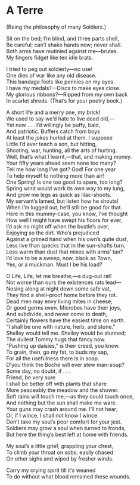# A Terre  
(Being the philosophy of many Soldiers.)  
  
Sit on the bed; I’m blind, and three parts shell,  
Be careful; can’t shake hands now; never shall.  
Both arms have mutinied against me—brutes.  
My fingers fidget like ten idle brats.  
  
I tried to peg out soldierly—no use!  
One dies of war like any old disease.  
This bandage feels like pennies on my eyes.  
I have my medals?—Discs to make eyes close.  
My glorious ribbons?—Ripped from my own back  
In scarlet shreds.  (That’s for your poetry book.)  
  
A short life and a merry one, my brick!  
We used to say we’d hate to live dead old,—  
Yet now . . . I’d willingly be puffy, bald,  
And patriotic.  Buffers catch from boys  
At least the jokes hurled at them.  I suppose  
Little I’d ever teach a son, but hitting,  
Shooting, war, hunting, all the arts of hurting.  
Well, that’s what I learnt,—that, and making money.  
Your fifty years ahead seem none too many?  
Tell me how long I’ve got?  God!  For one year  
To help myself to nothing more than air!  
One Spring!  Is one too good to spare, too long?  
Spring wind would work its own way to my lung,  
And grow me legs as quick as lilac-shoots.  
My servant’s lamed, but listen how he shouts!  
When I’m lugged out, he’ll still be good for that.  
Here in this mummy-case, you know, I’ve thought  
How well I might have swept his floors for ever,  
I’d ask no night off when the bustle’s over,  
Enjoying so the dirt.  Who’s prejudiced  
Against a grimed hand when his own’s quite dust,  
Less live than specks that in the sun-shafts turn,  
Less warm than dust that mixes with arms’ tan?  
I’d love to be a sweep, now, black as Town,  
Yes, or a muckman.  Must I be his load?  
  
O Life, Life, let me breathe,—a dug-out rat!  
Not worse than ours the existences rats lead—  
Nosing along at night down some safe vat,  
They find a shell-proof home before they rot.  
Dead men may envy living mites in cheese,  
Or good germs even.  Microbes have their joys,  
And subdivide, and never come to death,  
Certainly flowers have the easiest time on earth.  
“I shall be one with nature, herb, and stone.”  
Shelley would tell me.  Shelley would be stunned;  
The dullest Tommy hugs that fancy now.  
“Pushing up daisies,” is their creed, you know.  
To grain, then, go my fat, to buds my sap,  
For all the usefulness there is in soap.  
D’you think the Boche will ever stew man-soup?  
Some day, no doubt, if . . .  
Friend, be very sure  
I shall be better off with plants that share  
More peaceably the meadow and the shower.  
Soft rains will touch me,—as they could touch once,  
And nothing but the sun shall make me ware.  
Your guns may crash around me.  I’ll not hear;  
Or, if I wince, I shall not know I wince.  
Don’t take my soul’s poor comfort for your jest.  
Soldiers may grow a soul when turned to fronds,  
But here the thing’s best left at home with friends.  
  
My soul’s a little grief, grappling your chest,  
To climb your throat on sobs; easily chased  
On other sighs and wiped by fresher winds.  
  
Carry my crying spirit till it’s weaned  
To do without what blood remained these wounds. 